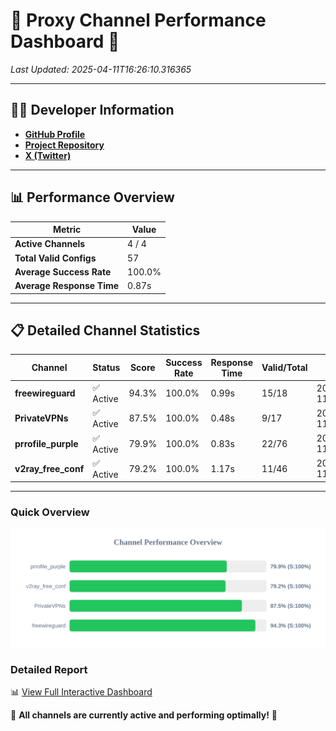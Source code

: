 # 🌟 Proxy Channel Performance Dashboard 🌟

_Last Updated: 2025-04-11T16:26:10.316365_

---

## 👩‍💻 Developer Information

- **[GitHub Profile](https://github.com/4n0nymou3)**  
- **[Project Repository](https://github.com/4n0nymou3/multi-proxy-config-fetcher)**  
- **[X (Twitter)](https://x.com/4n0nymou3)**  

---

## 📊 Performance Overview

| Metric                | Value       |
|-----------------------|-------------|
| **Active Channels**   | 4 / 4       |
| **Total Valid Configs** | 57          |
| **Average Success Rate** | 100.0%      |
| **Average Response Time** | 0.87s       |

---

## 📋 Detailed Channel Statistics

| Channel          | Status     | Score  | Success Rate | Response Time | Valid/Total | Last Success               |
|------------------|------------|--------|--------------|---------------|-------------|----------------------------|
| **freewireguard**  | ✅ Active  | 94.3%  | 100.0% | 0.99s         | 15/18       | 2025-04-11T16:26:10.314501 |
| **PrivateVPNs**  | ✅ Active  | 87.5%  | 100.0% | 0.48s         | 9/17       | 2025-04-11T16:26:09.296368 |
| **prrofile_purple**  | ✅ Active  | 79.9%  | 100.0% | 0.83s         | 22/76       | 2025-04-11T16:26:07.555436 |
| **v2ray_free_conf**  | ✅ Active  | 79.2%  | 100.0% | 1.17s         | 11/46       | 2025-04-11T16:26:08.785447 |

---

### Quick Overview
<div align="center">
  <a href="https://raw.githubusercontent.com/nullluser/NullRepo/refs/heads/main/assets/channel_stats_chart.svg">
    <img src="https://raw.githubusercontent.com/nullluser/NullRepo/refs/heads/main/assets/channel_stats_chart.svg" alt="Source Performance Statistics" width="800">
  </a>
</div>

### Detailed Report
📊 [View Full Interactive Dashboard](https://htmlpreview.github.io/?https://github.com/nullluser/NullRepo/blob/main/assets/performance_report.html)

🎉 **All channels are currently active and performing optimally!** 🎉
